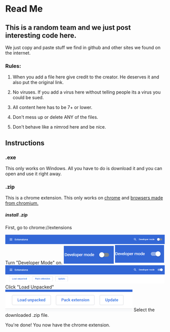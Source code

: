 # Read Me
## This is a random team and we just post interesting code here.

We just copy and paste stuff we find in github and other sites we found on the internet.

### Rules: 

1) When you add a file here give credit to the creator.
  He deserves it and also put the original link.
  
2) No viruses. If you add a virus here without telling people its a virus you could be sued.

3) All content here has to be 7+ or lower. 

4) Don't mess up or delete ANY of the files.

5) Don't behave like a nimrod here and be nice.

## Instructions

### .exe
This only works on Windows. All you have to do is download it and you can open and use it right away.

### .zip
This is a chrome extension. This only works on [chrome](https://www.google.com/chrome/) and [browsers made from chromium.](https://www.zdnet.com/pictures/all-the-chromium-based-browsers/)
##### install .zip
First, go to chrome://extensions

<img src="ChromeExtensions.png">
Turn "Developer Mode" on.

<img src="DeveloperModeOff.png">
<img src="DeveloperModeButtonOn.png">

<img src="DeveloperModeOn.png">
Click "Load Unpacked"

<img src="DeveloperButtons.png">
Select the downloaded .zip file.

You're done! You now have the chrome extension.
